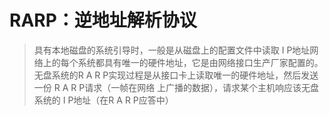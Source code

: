 # RARP：逆地址解析协议
> 具有本地磁盘的系统引导时，一般是从磁盘上的配置文件中读取 I P地址网络上的每个系统都具有唯一的硬件地址，它是由网络接口生产厂家配置的。无盘系统的R A R P实现过程是从接口卡上读取唯一的硬件地址，然后发送一份 R A R P请求（一帧在网络
上广播的数据），请求某个主机响应该无盘系统的 I P地址（在R A R P应答中）
